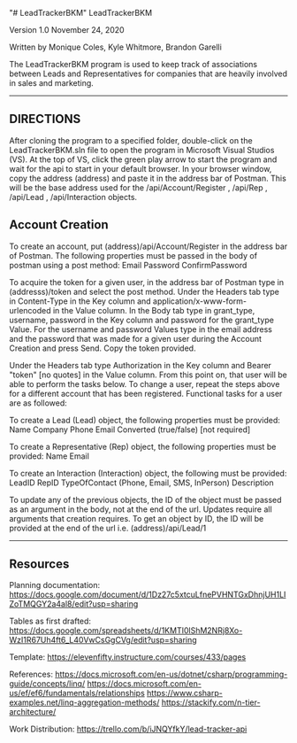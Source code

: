"# LeadTrackerBKM" 
LeadTrackerBKM

Version 1.0
November 24, 2020

Written by Monique Coles, Kyle Whitmore, Brandon Garelli

The LeadTrackerBKM program is used to keep track of associations between Leads and Representatives for companies that are heavily involved in sales and marketing.


----------
DIRECTIONS
----------

After cloning the program to a specified folder, double-click on the LeadTrackerBKM.sln file to open the program in Microsoft Visual Studios (VS). At the top of VS, click the green play arrow to start the program and wait for the api to start in your default browser. In your browser window, copy the address (address) and paste it in the address bar of Postman. This will be the base address used for the /api/Account/Register , /api/Rep , /api/Lead , /api/Interaction objects.

Account Creation
----------------
To create an account, put (address)/api/Account/Register in the address bar of Postman. The following properties must be passed in the body of postman using a post method:
	Email
	Password
	ConfirmPassword
	
To acquire the token for a given user, in the address bar of Postman type in (addresss)/token and select the post method. Under the Headers tab type in Content-Type in the Key column and application/x-www-form-urlencoded in the Value column. In the Body tab type in grant_type, username, password in the Key column and password for the grant_type Value. For the username and password Values type in the email address and the password that was made for a given user during the Account Creation and press Send. Copy the token provided.

Under the Headers tab type Authorization in the Key column and Bearer "token" [no quotes] in the Value column. From this point on, that user will be able to perform the tasks below. To change a user, repeat the steps above for a different account that has been registered. Functional tasks for a user are as followed:

To create a Lead (Lead) object, the following properties must be provided:
	Name
	Company
	Phone
	Email
	Converted (true/false) [not required]

To create a Representative (Rep) object, the following properties must be provided:
	Name
	Email

To create an Interaction (Interaction) object, the following must be provided:
	LeadID
	RepID
	TypeOfContact (Phone, Email, SMS, InPerson)
	Description

To update any of the previous objects, the ID of the object must be passed as an argument in the body, not at the end of the url.
Updates require all arguments that creation requires.
To get an object by ID, the ID will be provided at the end of the url i.e. (address)/api/Lead/1

----------
Resources
----------
Planning documentation: https://docs.google.com/document/d/1Dz27c5xtcuLfnePVHNTGxDhnjUH1LIZoTMQGY2a4al8/edit?usp=sharing

Tables as first drafted: https://docs.google.com/spreadsheets/d/1KMTI0lShM2NRj8Xo-WzI1R67Uh4ft6_L40VwCsGgCVg/edit?usp=sharing

Template: https://elevenfifty.instructure.com/courses/433/pages

References: https://docs.microsoft.com/en-us/dotnet/csharp/programming-guide/concepts/linq/
	https://docs.microsoft.com/en-us/ef/ef6/fundamentals/relationships
	https://www.csharp-examples.net/linq-aggregation-methods/
	https://stackify.com/n-tier-architecture/
	
Work Distribution: https://trello.com/b/iJNQYfkY/lead-tracker-api
